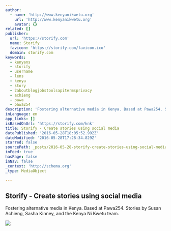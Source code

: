 ```yaml
---
author:
  - name: 'http://www.kenyanikwetu.org'
    url: 'http://www.kenyanikwetu.org'
    avatar: {}
related: []
publisher:
  url: 'https://storify.com'
  name: Storify
  favicon: 'https://storify.com/favicon.ico'
  domain: storify.com
keywords:
  - kenyans
  - storify
  - username
  - lens
  - kenya
  - story
  - 2aboutblogjobstoolsapitermsprivacy
  - achieng
  - pawa
  - pawa254
description: 'Fostering alternative media in Kenya. Based at Pawa254. Stories by Susan Achieng, Sasha Kinney, and the Kenya Ni Kwetu team.'
inLanguage: en
app_links: []
isBasedOnUrl: 'https://storify.com/knk'
title: Storify - Create stories using social media
datePublished: '2016-05-28T18:05:52.992Z'
dateModified: '2016-05-28T17:28:34.829Z'
starred: false
sourcePath: _posts/2016-05-28-storify-create-stories-using-social-media.md
inFeed: true
hasPage: false
inNav: false
_context: 'http://schema.org'
_type: MediaObject

---
```

<article style=""><h1>Storify - Create stories using social media</h1><p>Fostering alternative media in Kenya. Based at Pawa254. Stories by Susan Achieng, Sasha Kinney, and the Kenya Ni Kwetu team.</p><img src="http://storify.com/public/img/logo-square.jpg" /></article>